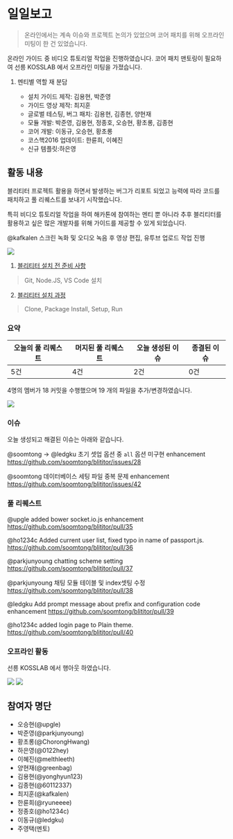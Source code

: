 # 일일보고

> 온라인에서는 계속 이슈와 프로젝트 논의가 있었으며 코어 패치를 위해 오프라인 미팅이 한 건 있었습니다.

온라인 가이드 중 비디오 튜토리얼 작업을 진행하였습니다.
코어 패치 맨토링이 필요하여 선릉 KOSSLAB 에서 오프라인 미팅을 가졌습니다.

1. 멘티별 역할 재 분담

    - 설치 가이드 제작: 김용현, 박준영
    - 가이드 영상 제작: 최지훈
    - 글로벌 테스팅, 버그 패치: 김용현, 김종현, 양현재
    - 모듈 개발: 박준영, 김용현, 정종호, 오승현, 황초롱, 김종현
    - 코어 개발: 이동규, 오승현, 황초롱
    - 코스핵2016 업데이트: 한륜희, 이혜진
    - 신규 템플릿:하은영

## 활동 내용

블리티터 프로젝트 활용을 하면서 발생하는 버그가 리포트 되었고 능력에 따라 코드를 패치하고 풀 리퀘스트를 보내기 시작했습니다. 

특히 비디오 튜토리얼 작업을 하여 해카톤에 참여하는 멘티 뿐 아니라 추후 블리티터를 활용하고 싶은 많은 개발자를 위해 가이드를 제공할 수 있게 되었습니다.

@kafkalen
스크린 녹화 및 오디오 녹음 후 영상 편집, 유투브 업로드 작업 진행

![](https://dl.dropboxusercontent.com/u/53671575/kosshack2016-team8-2016-09-26-4.png)

1. [블리티터 설치 전 준비 사항](https://www.youtube.com/watch?v=KAI_bsBqj0Y)

  > Git, Node.JS, VS Code 설치

2. [블리티터 설치 과정](https://www.youtube.com/watch?v=bnkFwKsgWeU)

  > Clone, Package Install, Setup, Run

### 요약

| 오늘의 풀 리퀘스트 | 머지된 풀 리퀘스트 | 오늘 생성된 이슈 | 종결된 이슈 |
| --- | --- | --- | --- |
| 5건 | 4건 | 2건 | 0건 |

4명의 멤버가 18 커밋을 수행했으며 19 개의 파일을 추가/변경하였습니다.

![](https://dl.dropboxusercontent.com/u/53671575/kosshack2016-team8-2016-09-26-1.png)

### 이슈

오늘 생성되고 해결된 이슈는 아래와 같습니다.

@soomtong -> @ledgku
초기 셋업 옵션 중 `all` 옵션 미구현 enhancement https://github.com/soomtong/blititor/issues/28

@soomtong
데이터베이스 세팅 파일 중복 문제 enhancement https://github.com/soomtong/blititor/issues/42

### 풀 리퀘스트

@upgle 
added bower socket.io.js enhancement https://github.com/soomtong/blititor/pull/35

@ho1234c 
Added current user list, fixed typo in name of passport.js. https://github.com/soomtong/blititor/pull/36

@parkjunyoung 
chatting scheme setting https://github.com/soomtong/blititor/pull/37

@parkjunyoung 
채팅 모듈 테이블 및 index셋팅 수정 https://github.com/soomtong/blititor/pull/38

@ledgku 
Add prompt message about prefix and configuration code enhancement https://github.com/soomtong/blititor/pull/39

@ho1234c 
added login page to Plain theme. https://github.com/soomtong/blititor/pull/40

### 오프라인 활동

선릉 KOSSLAB 에서 행아웃 하였습니다.

![](https://dl.dropboxusercontent.com/u/53671575/kosshack2016-team8-2016-09-26-2.png)
![](https://dl.dropboxusercontent.com/u/53671575/kosshack2016-team8-2016-09-26-3.png)

## 참여자 명단

- 오승현(@upgle)
- 박준영(@parkjunyoung)
- 황초롱(@ChorongHwang)
- 하은영(@0122hey)
- 이혜진(@melthleeth)
- 양현재(@greenbag)
- 김용현(@yonghyun123)
- 김종현(@60112337)
- 최지훈(@kafkalen)
- 한륜희(@ryuneeee)
- 정종호(@ho1234c)
- 이동규(@ledgku)
- 주영택(멘토)
